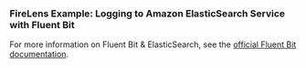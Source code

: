 ### FireLens Example: Logging to Amazon ElasticSearch Service with Fluent Bit

For more information on Fluent Bit & ElasticSearch, see the [official Fluent Bit documentation](https://docs.fluentbit.io/manual/v/1.5/pipeline/outputs/elasticsearch).
